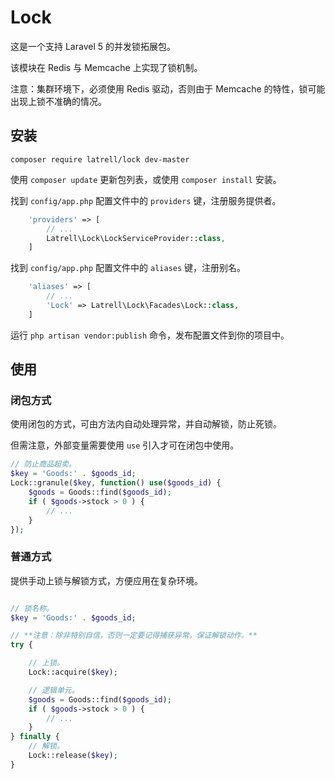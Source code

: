 Lock
======

这是一个支持 Laravel 5 的并发锁拓展包。

该模块在 Redis 与 Memcache 上实现了锁机制。

注意：集群环境下，必须使用 Redis 驱动，否则由于 Memcache 的特性，锁可能出现上锁不准确的情况。

## 安装

```
composer require latrell/lock dev-master
```

使用 ```composer update``` 更新包列表，或使用 ```composer install``` 安装。

找到 `config/app.php` 配置文件中的 `providers` 键，注册服务提供者。

```php
    'providers' => [
        // ...
        Latrell\Lock\LockServiceProvider::class,
    ]
```

找到 `config/app.php` 配置文件中的 `aliases` 键，注册别名。

```php
    'aliases' => [
        // ...
        'Lock' => Latrell\Lock\Facades\Lock::class,
    ]
```

运行 `php artisan vendor:publish` 命令，发布配置文件到你的项目中。

## 使用

### 闭包方式

使用闭包的方式，可由方法内自动处理异常，并自动解锁，防止死锁。

但需注意，外部变量需要使用 `use` 引入才可在闭包中使用。

```php
// 防止商品超卖。
$key = 'Goods:' . $goods_id;
Lock::granule($key, function() use($goods_id) {
	$goods = Goods::find($goods_id);
	if ( $goods->stock > 0 ) {
		// ...
	}
});
```

### 普通方式

提供手动上锁与解锁方式，方便应用在复杂环境。

```php

// 锁名称。
$key = 'Goods:' . $goods_id;

// **注意：除非特别自信，否则一定要记得捕获异常，保证解锁动作。**
try {

	// 上锁。
	Lock::acquire($key);

	// 逻辑单元。
	$goods = Goods::find($goods_id);
	if ( $goods->stock > 0 ) {
		// ...
	}
} finally {
	// 解锁。
	Lock::release($key);
}
```
